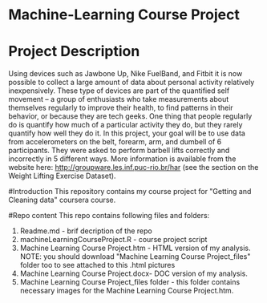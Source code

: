 # Machine-Learning Course Project
# Project Description
Using devices such as Jawbone Up, Nike FuelBand, and Fitbit it is now possible to collect a large amount of data about personal activity relatively inexpensively. These type of devices are part of the quantified self movement – a group of enthusiasts who take measurements about themselves regularly to improve their health, to find patterns in their behavior, or because they are tech geeks. One thing that people regularly do is quantify how much of a particular activity they do, but they rarely quantify how well they do it. In this project, your goal will be to use data from accelerometers on the belt, forearm, arm, and dumbell of 6 participants. They were asked to perform barbell lifts correctly and incorrectly in 5 different ways. More information is available from the website here: http://groupware.les.inf.puc-rio.br/har (see the section on the Weight Lifting Exercise Dataset).

#Introduction
This repository contains my course project for "Getting and Cleaning data" coursera course.

#Repo content
This repo contains following files and folders:</br>
1) Readme.md - brif decription of the repo</br>
2) machineLearningCourseProject.R - course project script</br>
3) Machine Learning Course Project.htm - HTML version of my analysis. NOTE: you should download "Machine Learning Course Project_files" folder too to see attached to this .html pictures</br>
4) Machine Learning Course Project.docx- DOC version of my analysis.</br>
5) Machine Learning Course Project_files folder - this folder contains necessary images for the Machine Learning Course Project.htm.</br>
